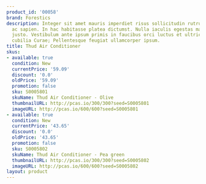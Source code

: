 ```yaml
---
product_id: '00058'
brand: Forestics
description: Integer sit amet mauris imperdiet risus sollicitudin rutrum. Curabitur
  ac sapien. In hac habitasse platea dictumst. Nulla iaculis egestas magna. Proin
  justo. Vestibulum ante ipsum primis in faucibus orci luctus et ultrices posuere
  cubilia Curae; Pellentesque feugiat ullamcorper ipsum.
title: Thud Air Conditioner
skus:
- available: true
  condition: New
  currentPrice: '59.09'
  discount: '0.0'
  oldPrice: '59.09'
  promotion: false
  sku: S0005801
  skuName: Thud Air Conditioner - Olive
  thumbnailURL: http://pcas.io/300/300?seed=S0005801
  imageURL: http://pcas.io/600/600?seed=S0005801
- available: true
  condition: New
  currentPrice: '43.65'
  discount: '0.0'
  oldPrice: '43.65'
  promotion: false
  sku: S0005802
  skuName: Thud Air Conditioner - Pea green
  thumbnailURL: http://pcas.io/300/300?seed=S0005802
  imageURL: http://pcas.io/600/600?seed=S0005802
layout: product
---
```

